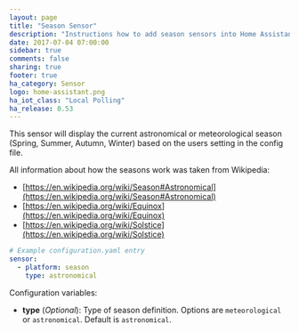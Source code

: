 ```yaml
---
layout: page
title: "Season Sensor"
description: "Instructions how to add season sensors into Home Assistant."
date: 2017-07-04 07:00:00
sidebar: true
comments: false
sharing: true
footer: true
ha_category: Sensor
logo: home-assistant.png
ha_iot_class: "Local Polling"
ha_release: 0.53
---
```


This sensor will display the current astronomical or meteorological season (Spring, Summer, Autumn, Winter) based on the users setting in the config file.

All information about how the seasons work was taken from Wikipedia:

 - [https://en.wikipedia.org/wiki/Season#Astronomical](https://en.wikipedia.org/wiki/Season#Astronomical)
 - [https://en.wikipedia.org/wiki/Equinox](https://en.wikipedia.org/wiki/Equinox)
 - [https://en.wikipedia.org/wiki/Solstice](https://en.wikipedia.org/wiki/Solstice)


```yaml
# Example configuration.yaml entry
sensor:
  - platform: season
    type: astronomical
```

Configuration variables:

- **type** (*Optional*): Type of season definition. Options are `meteorological` or `astronomical`. Default is `astronomical`.
